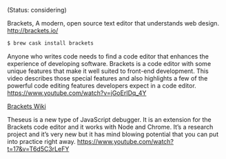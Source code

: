 (Status: considering)

Brackets, A modern, open source text editor that understands web design.
http://brackets.io/

```sh
$ brew cask install brackets
```

Anyone who writes code needs to find a code editor that enhances the experience of developing software. Brackets is a code editor with some unique features that make it well suited to front-end development. 
This video describes those special features and also highlights a few of the powerful code editing features developers expect in a code editor.
https://www.youtube.com/watch?v=jGoErIDq_4Y

[Brackets Wiki](https://github.com/adobe/brackets/wiki)

Theseus is a new type of JavaScript debugger. 
It is an extension for the Brackets code editor and it works with Node and Chrome. 
It’s a research project and it’s very new but it has mind blowing potential that you can put into practice right away.
https://www.youtube.com/watch?t=17&v=T6d5C3rLeFY
